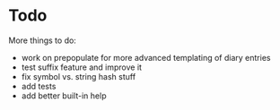 # Todo

More things to do:

* work on prepopulate for more advanced templating of diary entries
* test suffix feature and improve it
* fix symbol vs. string hash stuff
* add tests
* add better built-in help
